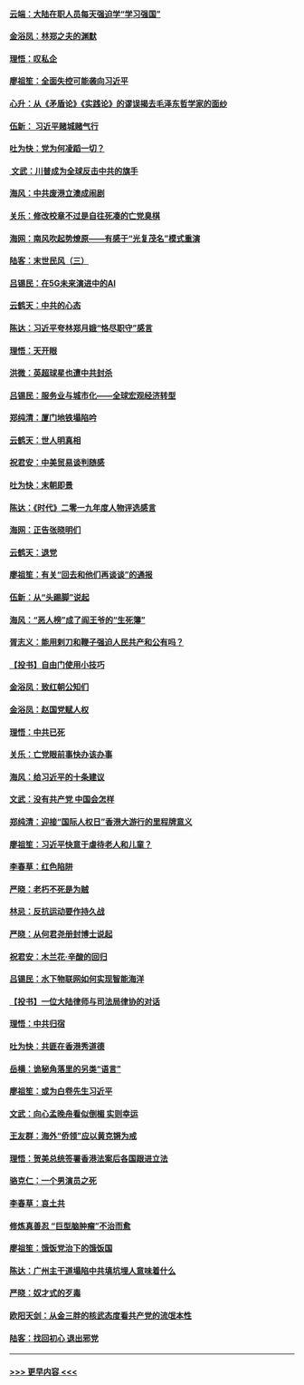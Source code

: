#### [云端：大陆在职人员每天强迫学“学习强国”](../pages/nsc993/n11738735.md?t=12222344) 
#### [金浴凤：林郑之夫的渊默](../pages/nsc993/n11737735.md?t=12222344) 
#### [理悟：叹私企](../pages/nsc993/n11737715.md?t=12222344) 
#### [廖祖笙：全面失控可能袭向习近平](../pages/nsc993/n11737704.md?t=12222344) 
#### [心升：从《矛盾论》《实践论》的谬误揭去毛泽东哲学家的面纱](../pages/nsc993/n11736962.md?t=12222344) 
#### [伍新： 习近平赌城赌气行](../pages/nsc993/n11736929.md?t=12222344) 
#### [吐为快：党为何凌蹈一切？](../pages/nsc993/n11736915.md?t=12222344) 
#### [ 文武：川普成为全球反击中共的旗手](../pages/nsc993/n11736882.md?t=12222344) 
#### [海风：中共废港立澳成闹剧](../pages/nsc993/n11735857.md?t=12222344) 
#### [关乐：修改校章不过是自往死凑的亡党臭棋](../pages/nsc993/n11735097.md?t=12222344) 
#### [海网：南风吹起势燎原——有感于“光复茂名”模式重演](../pages/nsc993/n11732308.md?t=12222344) 
#### [陆客：末世民风（三）](../pages/nsc993/n11732211.md?t=12222344) 
#### [吕锡民：在5G未来演进中的AI](../pages/nsc993/n11730010.md?t=12222344) 
#### [云鹤天：中共的心态](../pages/nsc993/n11729906.md?t=12222344) 
#### [陈达：习近平夸林郑月娥“恪尽职守”感言](../pages/nsc993/n11729881.md?t=12222344) 
#### [理悟：天开眼](../pages/nsc993/n11729699.md?t=12222344) 
#### [洪微：英超球星也遭中共封杀](../pages/nsc993/n11727243.md?t=12222344) 
#### [吕锡民：服务业与城市化——全球宏观经济转型](../pages/nsc993/n11725845.md?t=12222344) 
#### [郑纯清：厦门地铁塌陷吟](../pages/nsc993/n11725813.md?t=12222344) 
#### [云鹤天：世人明真相](../pages/nsc993/n11725621.md?t=12222344) 
#### [祝君安：中美贸易谈判随感](../pages/nsc993/n11725609.md?t=12222344) 
#### [吐为快：末朝即景](../pages/nsc993/n11723365.md?t=12222344) 
#### [陈达：《时代》二零一九年度人物评选感言](../pages/nsc993/n11723337.md?t=12222344) 
#### [海网：正告张晓明们](../pages/nsc993/n11723228.md?t=12222344) 
#### [云鹤天：退党](../pages/nsc993/n11723056.md?t=12222344) 
#### [廖祖笙：有关“回去和他们再谈谈”的通报](../pages/nsc993/n11722442.md?t=12222344) 
#### [伍新：从“头踢脚”说起](../pages/nsc993/n11722429.md?t=12222344) 
#### [海风：“恶人榜”成了阎王爷的“生死簿”](../pages/nsc993/n11722272.md?t=12222344) 
#### [胥志义：能用剌刀和鞭子强迫人民共产和公有吗？](../pages/nsc993/n11720569.md?t=12222344) 
#### [【投书】自由门使用小技巧](../pages/nsc993/n11720180.md?t=12222344) 
#### [金浴凤：致红朝公知们](../pages/nsc993/n11720563.md?t=12222344) 
#### [金浴凤：赵国党赋人权](../pages/nsc993/n11720533.md?t=12222344) 
#### [理悟：中共已死](../pages/nsc993/n11720233.md?t=12222344) 
#### [关乐：亡党眼前事快办该办事](../pages/nsc993/n11719160.md?t=12222344) 
#### [海风：给习近平的十条建议](../pages/nsc993/n11717616.md?t=12222344) 
#### [文武：没有共产党 中国会怎样](../pages/nsc993/n11717584.md?t=12222344) 
#### [郑纯清：迎接“国际人权日”香港大游行的里程牌意义](../pages/nsc993/n11717417.md?t=12222344) 
#### [廖祖笙：习近平快意于虐待老人和儿童？](../pages/nsc993/n11715313.md?t=12222344) 
#### [李春草：红色陷阱](../pages/nsc993/n11715029.md?t=12222344) 
#### [严晓：老朽不死是为贼](../pages/nsc993/n11712910.md?t=12222344) 
#### [林忌：反抗运动要作持久战](../pages/nsc993/n11712623.md?t=12222344) 
#### [严晓：从何君尧册封博士说起](../pages/nsc993/n11712465.md?t=12222344) 
#### [祝君安：木兰花·辛酸的回归](../pages/nsc993/n11712381.md?t=12222344) 
#### [吕锡民：水下物联网如何实现智能海洋](../pages/nsc993/n11711158.md?t=12222344) 
#### [【投书】一位大陆律师与司法局律协的对话](../pages/nsc993/n11709675.md?t=12222344) 
#### [理悟：中共归宿](../pages/nsc993/n11710059.md?t=12222344) 
#### [吐为快：共匪在香港秀道德](../pages/nsc993/n11709979.md?t=12222344) 
#### [岳横：诡秘角落里的另类“语言”](../pages/nsc993/n11709792.md?t=12222344) 
#### [廖祖笙：或为白卷先生习近平](../pages/nsc993/n11708330.md?t=12222344) 
#### [文武：向心孟晚舟看似倒楣 实则幸运](../pages/nsc993/n11708236.md?t=12222344) 
#### [王友群：海外“侨领”应以黄克锵为戒](../pages/nsc993/n11706176.md?t=12222344) 
#### [理悟：贺美总统签署香港法案后各国跟进立法](../pages/nsc993/n11706853.md?t=12222344) 
#### [骆克仁：一个男演员之死](../pages/nsc993/n11706677.md?t=12222344) 
#### [李春草：哀土共](../pages/nsc993/n11706255.md?t=12222344) 
#### [修炼真善忍 “巨型脑肿瘤”不治而愈](../pages/nsc993/n11705340.md?t=12222344) 
#### [廖祖笙：饿饭党治下的饿饭国](../pages/nsc993/n11705085.md?t=12222344) 
#### [陈达：广州主干道塌陷中共填坑埋人意味着什么](../pages/nsc993/n11705046.md?t=12222344) 
#### [严晓：奴才式的歹毒](../pages/nsc993/n11704826.md?t=12222344) 
#### [欧阳天剑：从金三胖的核武态度看共产党的流氓本性](../pages/nsc993/n11702238.md?t=12222344) 
#### [陆客：找回初心 退出邪党](../pages/nsc993/n11702213.md?t=12222344) 

----
#### [ >>> 更早内容 <<< ](../indexes/nsc993-earlier.md)
